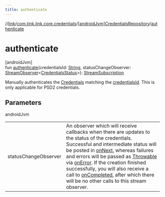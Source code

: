 ```yaml
---
title: authenticate
---
```

//[link](../../../index.html)/[com.tink.link.core.credentials](../index.html)/[[androidJvm]CredentialsRepository](index.html)/[authenticate](authenticate.html)



# authenticate



[androidJvm]\
fun [authenticate](authenticate.html)(credentialsId: [String](https://kotlinlang.org/api/latest/jvm/stdlib/kotlin/-string/index.html), statusChangeObserver: [StreamObserver](../../com.tink.service.streaming.publisher/[android-jvm]-stream-observer/index.html)&lt;[CredentialsStatus](../[android-jvm]-credentials-status/index.html)&gt;): [StreamSubscription](../../com.tink.service.streaming.publisher/[android-jvm]-stream-subscription/index.html)



Manually authenticates the [Credentials](../../com.tink.model.credentials/[android-jvm]-credentials/index.html) matching the [credentialsId](authenticate.html). This is only applicable for PSD2 credentials.



## Parameters


androidJvm

| | |
|---|---|
| statusChangeObserver | An observer which will receive callbacks when there are updates to the status of the credentials. Successful and intermediate status will be posted in [onNext](../../com.tink.service.streaming.publisher/[android-jvm]-stream-observer/on-next.html), whereas failures and errors will be passed as [Throwable](https://kotlinlang.org/api/latest/jvm/stdlib/kotlin/-throwable/index.html) via [onError](../../com.tink.service.streaming.publisher/[android-jvm]-stream-observer/on-error.html). If the creation finished successfully, you will also receive a call to [onCompleted](../../com.tink.service.streaming.publisher/[android-jvm]-stream-observer/on-completed.html), after which there will be no other calls to this stream observer. |




